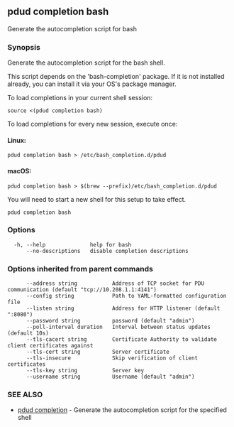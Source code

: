 ## pdud completion bash

Generate the autocompletion script for bash

### Synopsis

Generate the autocompletion script for the bash shell.

This script depends on the 'bash-completion' package.
If it is not installed already, you can install it via your OS's package manager.

To load completions in your current shell session:

	source <(pdud completion bash)

To load completions for every new session, execute once:

#### Linux:

	pdud completion bash > /etc/bash_completion.d/pdud

#### macOS:

	pdud completion bash > $(brew --prefix)/etc/bash_completion.d/pdud

You will need to start a new shell for this setup to take effect.


```
pdud completion bash
```

### Options

```
  -h, --help              help for bash
      --no-descriptions   disable completion descriptions
```

### Options inherited from parent commands

```
      --address string           Address of TCP socket for PDU communication (default "tcp://10.208.1.1:4141")
      --config string            Path to YAML-formatted configuration file
      --listen string            Address for HTTP listener (default ":8080")
      --password string          password (default "admin")
      --poll-interval duration   Interval between status updates (default 10s)
      --tls-cacert string        Certificate Authority to validate client certificates against
      --tls-cert string          Server certificate
      --tls-insecure             Skip verification of client certificates
      --tls-key string           Server key
      --username string          Username (default "admin")
```

### SEE ALSO

* [pdud completion](pdud_completion.md)	 - Generate the autocompletion script for the specified shell


